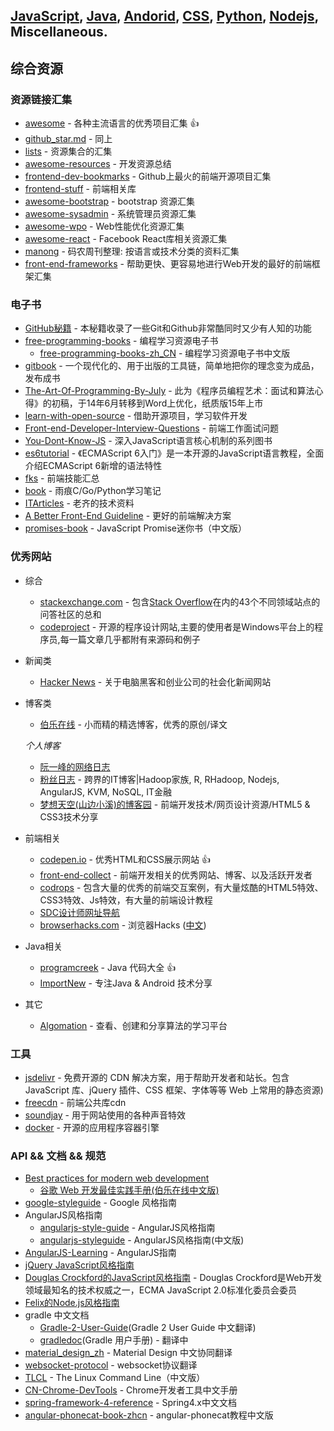 ## [JavaScript](README.md), [Java](bookmark-java.md), [Andorid](bookmark-andorid.md), [CSS](bookmark-css.md), [Python](bookmark-pyton.md), [Nodejs](bookmark-nodejs.md), Miscellaneous.

## 综合资源

### 资源链接汇集
+ [awesome](https://github.com/sindresorhus/awesome) - 各种主流语言的优秀项目汇集 :+1:
+ [github_star.md](https://github.com/Tairy/Social-Networking-Analysis/blob/master/github/github_star.md) - 同上
+ [lists](https://github.com/jnv/lists) - 资源集合的汇集
+ [awesome-resources](https://github.com/lyfeyaj/awesome-resources) - 开发资源总结
+ [frontend-dev-bookmarks](https://github.com/dypsilon/frontend-dev-bookmarks) - Github上最火的前端开源项目汇集
+ [frontend-stuff](https://github.com/moklick/frontend-stuff) - 前端相关库
+ [awesome-bootstrap](https://github.com/therebelrobot/awesome-bootstrap) - bootstrap 资源汇集 
+ [awesome-sysadmin](https://github.com/kahun/awesome-sysadmin) - 系统管理员资源汇集
+ [awesome-wpo](https://github.com/davidsonfellipe/awesome-wpo) - Web性能优化资源汇集
+ [awesome-react](https://github.com/enaqx/awesome-react) - Facebook React库相关资源汇集
+ [manong](https://github.com/nemoTyrant/manong) - 码农周刊整理: 按语言或技术分类的资料汇集
+ [front-end-frameworks](https://github.com/usablica/front-end-frameworks/) - 帮助更快、更容易地进行Web开发的最好的前端框架汇集

### 电子书
+ [GitHub秘籍](https://github.com/tiimgreen/github-cheat-sheet/blob/master/README.zh-cn.md) - 本秘籍收录了一些Git和Github非常酷同时又少有人知的功能
+ [free-programming-books](https://github.com/vhf/free-programming-books) - 编程学习资源电子书
  + [free-programming-books-zh_CN](https://github.com/justjavac/free-programming-books-zh_CN) - 编程学习资源电子书中文版
+ [gitbook](https://www.gitbook.com/) - 一个现代化的、用于出版的工具链，简单地把你的理念变为成品，发布成书 
+ [The-Art-Of-Programming-By-July](https://github.com/julycoding/The-Art-Of-Programming-By-July) - 此为《程序员编程艺术：面试和算法心得》的初稿，于14年6月转移到Word上优化，纸质版15年上市
+ [learn-with-open-source](https://github.com/zhuangbiaowei/learn-with-open-source) - 借助开源项目，学习软件开发
+ [Front-end-Developer-Interview-Questions](https://github.com/h5bp/Front-end-Developer-Interview-Questions/tree/master/Translations/Chinese) - 前端工作面试问题
+ [You-Dont-Know-JS](https://github.com/getify/You-Dont-Know-JS) - 深入JavaScript语言核心机制的系列图书
+ [es6tutorial](https://github.com/ruanyf/es6tutorial) - 《ECMAScript 6入门》是一本开源的JavaScript语言教程，全面介绍ECMAScript 6新增的语法特性
+ [fks](https://github.com/JacksonTian/fks) - 前端技能汇总
+ [book](https://github.com/qyuhen/book) - 雨痕C/Go/Python学习笔记
+ [ITArticles](https://github.com/qiwsir/ITArticles) - 老齐的技术资料
+ [A Better Front-End Guideline](http://willhamlam.gitbooks.io/a_better_front-end_guideline/) - 更好的前端解决方案 
+ [promises-book](http://liubin.github.io/promises-book) - JavaScript Promise迷你书（中文版）

### 优秀网站
+ 综合
  + [stackexchange.com](http://stackexchange.com/) - 包含[Stack Overflow](http://stackexchange.com/)在内的43个不同领域站点的问答社区的总和
  + [codeproject](http://www.codeproject.com/) - 开源的程序设计网站,主要的使用者是Windows平台上的程序员,每一篇文章几乎都附有来源码和例子
  
+ 新闻类
  + [Hacker News](https://news.ycombinator.com/) - 关于电脑黑客和创业公司的社会化新闻网站
  
+ 博客类  
  + [伯乐在线](http://blog.jobbole.com/) - 小而精的精选博客，优秀的原创/译文
  
  *个人博客*

  + [阮一峰的网络日志](http://www.ruanyifeng.com/blog/)
  + [粉丝日志](http://blog.fens.me/) - 跨界的IT博客|Hadoop家族, R, RHadoop, Nodejs, AngularJS, KVM, NoSQL, IT金融
  + [梦想天空(山边小溪)的博客园](http://www.cnblogs.com/lhb25/) - 前端开发技术/网页设计资源/HTML5 & CSS3技术分享

+ 前端相关
  + [codepen.io](http://codepen.io/) - 优秀HTML和CSS展示网站 :+1:
  + [front-end-collect](https://github.com/foru17/front-end-collect) - 前端开发相关的优秀网站、博客、以及活跃开发者
  + [codrops](http://tympanus.net/codrops/) - 包含大量的优秀的前端交互案例，有大量炫酷的HTML5特效、CSS3特效、Js特效，有大量的前端设计教程
  + [SDC设计师网址导航](http://hao.uisdc.com/)
  + [browserhacks.com](http://browserhacks.com/) - 浏览器Hacks ([中文](http://www.css88.com/tool/hack/))

+ Java相关  
  + [programcreek](http://www.programcreek.com/) - Java 代码大全 :+1:
  + [ImportNew](http://www.importnew.com) - 专注Java & Android 技术分享
  
+ 其它
  + [Algomation](http://www.algomation.com/) - 查看、创建和分享算法的学习平台

### 工具
+ [jsdelivr](https://github.com/jsdelivr/jsdelivr) - 免费开源的 CDN 解决方案，用于帮助开发者和站长。包含 JavaScript 库、jQuery 插件、CSS 框架、字体等等 Web 上常用的静态资源)
+ [freecdn](http://www.freecdn.cn/) - 前端公共库cdn
+ [soundjay](http://www.soundjay.com) - 用于网站使用的各种声音特效
+ [docker](https://github.com/docker/docker) - 开源的应用程序容器引擎

### API && 文档 && 规范
+ [Best practices for modern web development](https://github.com/Google/WebFundamentals)
  + [谷歌 Web 开发最佳实践手册(伯乐在线中文版)](http://blog.jobbole.com/45574/)
+ [google-styleguide](https://github.com/darcyliu/google-styleguide) - Google 风格指南
+ AngularJS风格指南
  + [angularjs-style-guide](https://github.com/gocardless/angularjs-style-guide) - AngularJS风格指南
  + [angularjs-styleguide](https://github.com/johnpapa/angularjs-styleguide/blob/master/i18n/zh-CN.md) - AngularJS风格指南(中文版) 
+ [AngularJS-Learning](https://github.com/jmcunningham/AngularJS-Learning/blob/master/ZH-CN.md) - AngularJS指南
+ [jQuery JavaScript风格指南](http://contribute.jquery.org/style-guide/js/)
+ [Douglas Crockford的JavaScript风格指南](http://javascript.crockford.com/code.html) - Douglas Crockford是Web开发领域最知名的技术权威之一，ECMA JavaScript 2.0标准化委员会委员 
+ [Felix的Node.js风格指南](http://nodeguide.com/style.html)
+ gradle 中文文档
  + [Gradle-2-User-Guide](https://github.com/waylau/Gradle-2-User-Guide)(Gradle 2 User Guide 中文翻译)
  + [gradledoc](https://github.com/pkaq/gradledoc)(Gradle 用户手册) - 翻译中
+ [material_design_zh](https://github.com/1sters/material_design_zh) - Material Design 中文协同翻译
+ [websocket-protocol](https://github.com/zhangkaitao/websocket-protocol) - websocket协议翻译
+ [TLCL](https://github.com/billie66/TLCL) - The Linux Command Line（中文版）
+ [CN-Chrome-DevTools](https://github.com/CN-Chrome-DevTools/CN-Chrome-DevTools) - Chrome开发者工具中文手册     
+ [spring-framework-4-reference](http://waylau.gitbooks.io/spring-framework-4-reference) - Spring4.x中文文档
+ [angular-phonecat-book-zhcn](http://xdsnet.gitbooks.io/angular-phonecat-book-zhcn/) - angular-phonecat教程中文版
